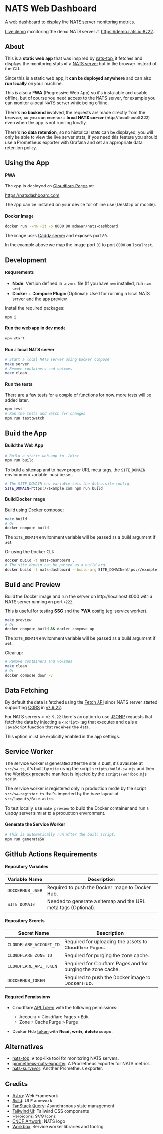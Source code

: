 # NATS Web Dashboard

A web dashboard to display live [NATS server](https://nats.io) monitoring metrics.

[Live demo](https://natsdashboard.com/?url=https%3A%2F%2Fdemo.nats.io%3A8222) monitoring the demo NATS server at https://demo.nats.io:8222.

## About

This is a **static web app** that was inspired by [nats-top](https://github.com/nats-io/nats-top), it fetches and displays the monitoring stats of a [NATS server](https://nats.io) but in the browser instead of the CLI.

Since this is a static web app, it **can be deployed anywhere** and can also **run locally** on your machine.

This is also a **PWA** (Progressive Web App) so it's installable and usable offline, but of course you need access to the NATS server, for example you can monitor a local NATS server while being offline.

There's **no backend** involved, the requests are made directly from the browser, so you can monitor a **local NATS server** (http://localhost:8222) even when the app is not running locally.

There's **no data retention**, so no historical stats can be displayed, you will only be able to view the live server stats, if you need this feature you should use a Prometheus exporter with Grafana and set an appropriate data retention policy.

## Using the App

#### PWA

The app is deployed on [Cloudflare Pages](https://pages.cloudflare.com) at:

https://natsdashboard.com

The app can be installed on your device for offline use (Desktop or mobile).

#### Docker Image

```sh
docker run --rm -it -p 8000:80 mdawar/nats-dashboard
```

The image uses [Caddy server](https://caddyserver.com) and exposes port `80`.

In the example above we map the image port `80` to port `8000` on `localhost`.

## Development

#### Requirements

- **Node**: Version defined in `.nvmrc` file (If you have `nvm` installed, run `nvm use`)
- **Docker** + **Compose Plugin** (Optional): Used for running a local NATS server and the app preview

Install the required packages:

```sh
npm i
```

#### Run the web app in dev mode

```sh
npm start
```

#### Run a local NATS server

```sh
# Start a local NATS server using Docker compose
make server
# Remove containers and volumes
make clean
```

#### Run the tests

There are a few tests for a couple of functions for now, more tests will be added later.

```sh
npm test
# Run the tests and watch for changes
npm run test:watch
```

## Build the App

#### Build the Web App

```sh
# Build a static web app to ./dist
npm run build
```

To build a sitemap and to have proper URL meta tags, the `SITE_DOMAIN` environment variable must be set.

```sh
# The SITE_DOMAIN env variable sets the Astro.site config.
SITE_DOMAIN=https://example.com npm run build
```

#### Build Docker Image

Build using Docker compose:

```sh
make build
# Or
docker compose build
```

The `SITE_DOMAIN` environment variable will be passed as a build argument if set.

Or using the Docker CLI:

```sh
docker build -t nats-dashboard .
# The site domain can be passed as a build arg.
docker build -t nats-dashboard --build-arg SITE_DOMAIN=https://example.com .
```

## Build and Preview

Build the Docker image and run the server on http://localhost:8000 with a NATS server running on port `4222`.

This is useful for testing **SSG** and the **PWA** config (eg: service worker).

```sh
make preview
# Or
docker compose build && docker compose up
```

The `SITE_DOMAIN` environment variable will be passed as a build argument if set.

Cleanup:

```sh
# Remove containers and volumes
make clean
# Or
docker compose down -v
```

## Data Fetching

By default the data is fetched using the [Fetch API](https://developer.mozilla.org/en-US/docs/Web/API/Fetch_API) since NATS server started supporting [CORS](https://developer.mozilla.org/en-US/docs/Web/HTTP/CORS) in [v2.9.22](https://github.com/nats-io/nats-server/releases/tag/v2.9.22).

For NATS servers `< v2.9.22` there's an option to use [JSONP](https://en.wikipedia.org/wiki/JSONP) requests that fetch the data by injecting a `<script>` tag that executes and calls a JavaScript function that receives the data.

This option must be explicitly enabled in the app settings.

## Service Worker

The service worker is generated after the site is built, it's available at `src/sw.ts`, it's built by `vite` using the script `scripts/build-sw.mjs` and then the [Workbox](https://developer.chrome.com/docs/workbox) precache manifest is injected by the `scripts/workbox.mjs` script.

The service worker is registered only in production mode by the script `src/sw-register.ts` that's imported by the base layout at `src/layouts/Base.astro`.

To test locally, use `make preview` to build the Docker container and run a Caddy server similar to a production environment.

#### Generate the Service Worker

```sh
# This is automatically run after the build script.
npm run generateSW
```

## GitHub Actions Requirements

#### Repository Variables

| Variable Name    | Description                                                    |
| ---------------- | -------------------------------------------------------------- |
| `DOCKERHUB_USER` | Required to push the Docker image to Docker Hub.               |
| `SITE_DOMAIN`    | Needed to generate a sitemap and the URL meta tags (Optional). |

#### Repository Secrets

| Secret Name             | Description                                                  |
| ----------------------- | ------------------------------------------------------------ |
| `CLOUDFLARE_ACCOUNT_ID` | Required for uploading the assets to Cloudflare Pages.       |
| `CLOUDFLARE_ZONE_ID`    | Required for purging the zone cache.                         |
| `CLOUDFLARE_API_TOKEN`  | Required for Clouflare Pages and for purging the zone cache. |
| `DOCKERHUB_TOKEN`       | Required to push the Docker image to Docker Hub.             |

#### Required Permissions

- Cloudflare [API Token](https://dash.cloudflare.com/profile/api-tokens) with the following permissions:

  - Account > Cloudflare Pages > Edit
  - Zone > Cache Purge > Purge

- Docker Hub [token](https://hub.docker.com/settings/security) with **Read, write, delete** scope.

## Alternatives

- [nats-top](https://github.com/nats-io/nats-top): A top-like tool for monitoring NATS servers.
- [prometheus-nats-exporter](https://github.com/nats-io/prometheus-nats-exporter): A Prometheus exporter for NATS metrics.
- [nats-surveyor](https://github.com/nats-io/nats-surveyor): Another Prometheus exporter.

## Credits

- [Astro](https://astro.build/): Web Framework
- [Solid](https://www.solidjs.com/): UI Framework
- [TanStack Query](https://tanstack.com/query/latest): Asynchronous state management
- [Tailwind UI](https://tailwindui.com/): Tailwind CSS components
- [Heroicons](https://heroicons.com/): SVG Icons
- [CNCF Artwork](https://github.com/cncf/artwork): NATS logo
- [Workbox](https://developer.chrome.com/docs/workbox/): Service worker libraries and tooling
